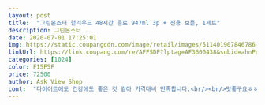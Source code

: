 ```yaml
---
layout: post 
title:  "그린몬스터 헐리우드 48시간 음료 947ml 3p + 전용 보틀, 1세트" 
description: 그린몬스터 ..
date: 2020-07-01 17:25:01 
img: https://static.coupangcdn.com/image/retail/images/511401907846786-a9c61a07-10ad-4cb5-a8ab-0d471eb58ae1.jpg 
linkUrl: https://link.coupang.com/re/AFFSDP?lptag=AF3600438&subid=ahnPublicAsk&pageKey=66719108&itemId=224027691&vendorItemId=3544234324&traceid=V0-113-1ed3c46f25b40358 
categories: [1024] 
color: F15F5F 
price: 72500 
author: Ask View Shop 
cont:  "다이어트에도 건강에도 좋은 것 같아 가격대비 만족합니다.<br/><br/>맛좋구요ㅎㅎㅎ<br/>새벽배송으로 잘 받았습니다.<br/><br/>어제 하루반나절하고 저녁은또약속잇어실패<br/>오늘은ㅋㅋㅋ직장에밥배달와서 어쩔수없이 흡입.<br/>.<br/><br/>저는 그냥 천천히 하루한두끼만 마시려구요ㅎㅎ<br/>전용보틀이 포함되어있어서 용량에 맞게 먹을 수 읺겠네요.<br/><br/>정기제으로 꾸준히 먹고 있습니다.<br/><br/>집에서종일잇으면몰라.<br/>,ㅜㅜ<br/>쿠팡배송으로 빠르고 좋아요<br/>큰맘먹고해야는데ㅜㅜ<br/>포만감을 줘서 다이어트 할만합니다<br/>하루종일은 무리인듯해요ㅜㅜ<br/>" 
---
```

